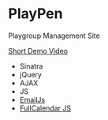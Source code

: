 # PlayPen
Playgroup Management Site

[Short Demo Video](https://drive.google.com/file/d/0BwhMC8fspCz7bXFnLXdQbnlNa3M/view?usp=sharing)

- Sinatra
- jQuery
- AJAX
- JS
- [EmailJs](www.emailjs.com)
- [FullCalendar JS](fullcalendar.io)
